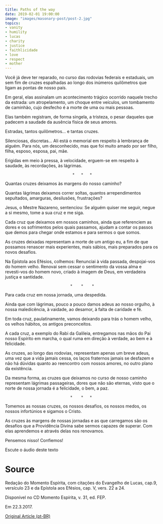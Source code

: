 ```yaml
---
title: Paths of the way
date: 2019-02-01 19:00:00
image: "images/masonary-post/post-2.jpg"
topics: 
- vanity
- humility
- lucas
- charity
- justice
- faithlicidade
- love
- respect
- mother
---
```


Você já deve ter reparado, no curso das rodovias federais e estaduais, um sem
fim de cruzes espalhadas ao longo dos inúmeros quilômetros que ligam as pontas
de nosso país.

Em geral, elas assinalam um acontecimento trágico ocorrido naquele trecho da
estrada: um atropelamento, um choque entre veículos, um tombamento de caminhão,
cujo desfecho é a morte de uma ou mais pessoas.

Elas também registram, de forma singela, a tristeza, o pesar daqueles que
padecem a saudade da ausência física de seus amores.

Estradas, tantos quilômetros... e tantas cruzes.

Silenciosas, discretas... Ali está o memorial em respeito à lembrança de
alguém. Para nós, um desconhecido, mas que foi muito amado por ser filho,
filha, esposo, esposa, pai, mãe.

Erigidas em meio à pressa, à velocidade, erguem-se em respeito à saudade, às
recordações, às lágrimas.

                                   *   *   *

Quantas cruzes deixamos às margens do nosso caminho?

Quantas lágrimas deixamos correr soltas, quantos arrependimentos sepultados,
amarguras, desilusões, frustrações?

Jesus, o Mestre Nazareno, sentenciou: Se alguém quiser me seguir, negue a si
mesmo, tome a sua cruz e me siga.

Cada cruz que deixamos em nossos caminhos, ainda que referenciem as dores e os
sofrimentos pelos quais passamos, ajudam a contar os passos que demos para
chegar onde estamos e para sermos o que somos.

As cruzes deixadas representam a morte de um antigo eu, a fim de que possamos
renascer mais experientes, mais sábios, mais preparados para os novos desafios.

Na Epístola aos Efésios, colhemos: Renunciai à vida passada, despojai-vos do
homem velho. Renovai sem cessar o sentimento da vossa alma e revesti-vos do
homem novo, criado à imagem de Deus, em verdadeira justiça e santidade.

                                  *    *    *

Para cada cruz em nossa jornada, uma despedida.

Ainda que com lágrimas, pouco a pouco damos adeus ao nosso orgulho, à nossa
maledicência, à vaidade, ao desamor, à falta de caridade e fé.

Em toda cruz, paulatinamente, vamos deixando para trás o homem velho, os velhos
hábitos, os antigos preconceitos.

A cada cruz, a exemplo do Rabi da Galileia, entregamos nas mãos do Pai nosso
Espírito em marcha, o qual ruma em direção à verdade, ao bem e à felicidade.

As cruzes, ao longo das rodovias, representam apenas um breve adeus, uma vez
que a vida jamais cessa, os laços fraternos jamais se desfazem e não há dúvidas
quanto ao reencontro com nossos amores, no outro plano da existência.

Da mesma forma, as cruzes que deixamos no curso de nosso caminho representam
lágrimas passageiras, dores que não são eternas, visto que o norte de nossa
jornada é a felicidade, o bem, a paz.

                                  *    *   *

Tomemos as nossas cruzes, os nossos desafios, os nossos medos, os nossos
infortúnios e sigamos o Cristo.

As cruzes às margens de nossas jornadas e as que carregamos são os desafios que
a Providência Divina sabe sermos capazes de superar. Com elas aprendemos e
através delas nos renovamos.

Pensemos nisso! Confiemos!

Escute o áudio deste texto

# Source
Redação do Momento Espírita, com citações do
Evangelho de Lucas, cap.9, versículo 23 e da
Epístola aos Efésios, cap. V, vers. 22 a 24.

Disponível no CD Momento Espírita, v. 31, ed. FEP.

Em 22.3.2017. 


[Original Article (pt-BR)](http://momento.com.br/pt/ler_texto.php?id=4900)
